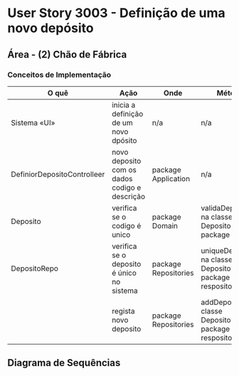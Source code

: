 # User Story 3003 - Definição de uma novo depósito

## Área - (2) Chão de Fábrica

### Conceitos de Implementação

| O quê                       | Ação                                                         | Onde                 | Método                      |
| --------------------------- | ------------------------------------------------------------ | -------------------- | --------------------------- |
| Sistema «UI»                | inicia a definição de um novo dpósito | n/a                  | n/a                         |
| DefiniorDepositoControlleer | novo deposito com os dados codigo e descrição                                  | package Application  | n/a                         |
| Deposito                    | verifica se o codigo é unico                          | package Domain       | validaDeposito() na classe Deposito no package Domain                        |
| DepositoRepo                 | verifica se o deposito é único no sistema       | package Repositories | uniqueDeposito() na classe DepositoRepo no package respositories           |
|                             | regista novo deposito                                   | package Repositories | addDeposito() na classe DepositoRepo no package respositories               |

## Diagrama de Sequências

[](https://bitbucket.org/1181056/lei_isep_2019_20_sem4_2di_1170894_1180871_1181053_1181056_1180/src/master/documentation/USER%20STORIES/diagrams/3003/3003_SD.png)